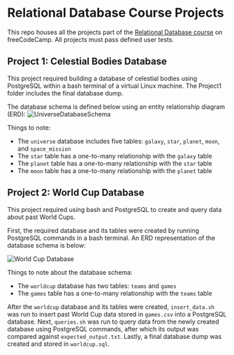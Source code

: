 # Relational Database Course Projects
This repo houses all the projects part of the [Relational Database course](https://www.freecodecamp.org/learn/relational-database) on freeCodeCamp. All projects must pass defined user tests.

## Project 1: Celestial Bodies Database
 This project required building a database of celestial bodies using PostgreSQL within a bash terminal of a virtual Linux machine. The Project1 folder includes the final database dump.

The database schema is defined below using an entity relationship diagram (ERD):
![UniverseDatabaseSchema](https://github.com/maggienegm/RelationalDBFCC/assets/8771586/3e691875-0003-48c3-a4eb-b7e36275fd94)

Things to note:
- The `universe` database includes five tables: `galaxy`, `star`, `planet`, `moon`, and `space_mission`
- The `star` table has a one-to-many relationship with the `galaxy` table
- The `planet` table has a one-to-many relationship with the `star` table
- The `moon` table has a one-to-many relationship with the `planet` table

## Project 2: World Cup Database
This project required using bash and PostgreSQL to create and query data about past World Cups.

First, the required database and its tables were created by running PostgreSQL commands in a bash terminal. An ERD representation of the database schema is below:

![World Cup Database](https://github.com/maggienegm/RelationalDBFCC/assets/8771586/a7fa17f6-8985-42a2-8070-1e4dd4da891c)

Things to note about the database schema:
- The `worldcup` database has two tables: `teams` and `games`
- The `games` table has a one-to-many relationship with the `teams` table

After the `worldcup` database and its tables were created, `insert_data.sh` was run to insert past World Cup data stored in `games.csv` into a PostgreSQL database. Next, `queries.sh` was run to query data from the newly created database using PostgreSQL commands, after which its output was compared against `expected_output.txt`. Lastly, a final database dump was created and stored in `worldcup.sql`.

